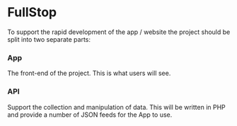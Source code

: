 FullStop
=======

To support the rapid development of the app / website the project should be split into two separate parts:


### App
The front-end of the project. This is what users will see.

### API
Support the collection and manipulation of data. This will be written in PHP and provide a number of JSON feeds for the App to use.